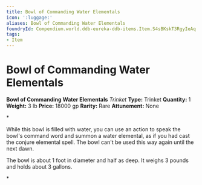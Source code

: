 ```yaml
---
title: Bowl of Commanding Water Elementals
icon: ':luggage:'
aliases: Bowl of Commanding Water Elementals
foundryId: Compendium.world.ddb-eureka-ddb-items.Item.S4sBKskT3RgyIeAq
tags:
- Item
---
```


# Bowl of Commanding Water Elementals

**Bowl of Commanding Water Elementals**
_Trinket_
**Type:** Trinket
**Quantity:** 1
**Weight:** 3 lb
**Price:** 18000 gp
**Rarity:** Rare
**Attunement:** None

*<p>While this bowl is filled with water, you can use an action to speak the bowl's command word and summon a water elemental, as if you had cast the conjure elemental spell. The bowl can't be used this way again until the next dawn.

The bowl is about 1 foot in diameter and half as deep. It weighs 3 pounds and holds about 3 gallons.</p>*